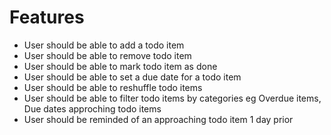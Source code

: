 # Features
- User should be able to add a todo item
- User should be able to remove todo item
- User should be able to mark todo item as done
- User should be able to set a due date for a todo item
- User should be able to reshuffle todo items
- User should be able to filter todo items by categories eg Overdue items, Due dates approching todo items
- User should be reminded of an approaching todo item 1 day prior
